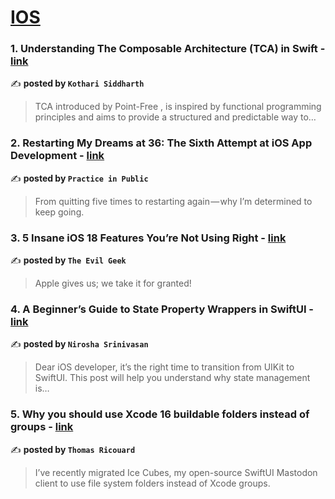 
<h1><a href=https://medium.com/tag/ios/recommended target="_blank" rel="noopener noreferrer">IOS</a></h1>
<h3>1. Understanding The Composable Architecture (TCA) in Swift - <a href="https://medium.com/@siddharthkothari007/understanding-the-composable-architecture-tca-in-swift-cf683c9c3602" target="_blank" rel="noopener noreferrer">link</a></h3>

✍️ **posted by `Kothari Siddharth`**

<blockquote>TCA introduced by Point-Free , is inspired by functional programming principles and aims to provide a structured and predictable way to…</blockquote>

<h3>2. Restarting My Dreams at 36: The Sixth Attempt at iOS App Development - <a href="https://medium.com/practice-in-public/restarting-my-dreams-at-36-the-sixth-attempt-at-ios-app-development-88403c27184c" target="_blank" rel="noopener noreferrer">link</a></h3>

✍️ **posted by `Practice in Public`**

<blockquote>From quitting five times to restarting again — why I’m determined to keep going.</blockquote>

<h3>3. 5 Insane iOS 18 Features You’re Not Using Right - <a href="https://medium.com/@evilgeek/5-insane-ios-18-features-youre-not-using-right-adf47b501300" target="_blank" rel="noopener noreferrer">link</a></h3>

✍️ **posted by `The Evil Geek`**

<blockquote>Apple gives us; we take it for granted!</blockquote>

<h3>4. A Beginner’s Guide to State Property Wrappers in SwiftUI - <a href="https://medium.com/@nirosha.iosdeveloper/every-ios-developer-must-understand-how-state-management-works-in-swiftui-b3957188b3fb" target="_blank" rel="noopener noreferrer">link</a></h3>

✍️ **posted by `Nirosha Srinivasan`**

<blockquote>Dear iOS developer, it’s the right time to transition from UIKit to SwiftUI. This post will help you understand why state management is…</blockquote>

<h3>5. Why you should use Xcode 16 buildable folders instead of groups - <a href="https://medium.com/@dimillian/why-you-should-use-xcode-16-buildable-folders-instead-of-groups-6f438611914d" target="_blank" rel="noopener noreferrer">link</a></h3>

✍️ **posted by `Thomas Ricouard`**

<blockquote>I’ve recently migrated Ice Cubes, my open-source SwiftUI Mastodon client to use file system folders instead of Xcode groups.</blockquote>

